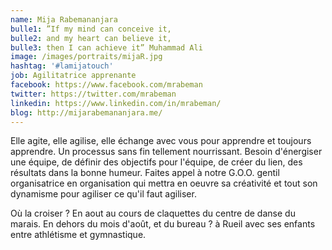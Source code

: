 ```yaml
---
name: Mija Rabemananjara
bulle1: ”If my mind can conceive it, 
bulle2: and my heart can believe it, 
bulle3: then I can achieve it” Muhammad Ali
image: /images/portraits/mijaR.jpg
hashtag: '#lamijatouch'
job: Agilitatrice apprenante
facebook: https://www.facebook.com/mrabeman
twitter: https://twitter.com/mrabeman
linkedin: https://www.linkedin.com/in/mrabeman/
blog: http://mijarabemananjara.me/
---
```

Elle agite, elle agilise, elle échange avec vous pour apprendre et toujours apprendre. Un processus sans fin tellement nourrissant. Besoin d'énergiser une équipe, de définir des objectifs pour l'équipe, de créer du lien, des résultats dans la bonne humeur. Faites appel à notre G.O.O. gentil organisatrice en organisation qui mettra en oeuvre sa créativité et tout son dynamisme pour agiliser ce qu'il faut agiliser.

Où la croiser ? En aout au cours de claquettes du centre de danse du marais. En dehors du mois d'août, et du bureau ? à Rueil avec ses enfants entre athlétisme et gymnastique.
